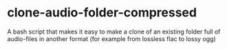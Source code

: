 # clone-audio-folder-compressed
A bash script that makes it easy to make a clone of an existing folder full of audio-files in another format (for example from lossless flac to lossy ogg)
